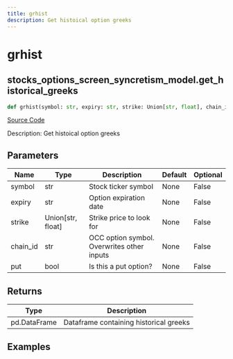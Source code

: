 ```yaml
---
title: grhist
description: Get histoical option greeks
---
```

# grhist

## stocks_options_screen_syncretism_model.get_historical_greeks

```python
def grhist(symbol: str, expiry: str, strike: Union[str, float], chain_id: str, put: bool) -> DataFrame:
```
[Source Code](https://github.com/OpenBB-finance/OpenBBTerminal/tree/main/openbb_terminal/stocks/options/screen/syncretism_model.py#L36)

Description: Get histoical option greeks

## Parameters

| Name | Type | Description | Default | Optional |
| ---- | ---- | ----------- | ------- | -------- |
| symbol | str | Stock ticker symbol | None | False |
| expiry | str | Option expiration date | None | False |
| strike | Union[str, float] | Strike price to look for | None | False |
| chain_id | str | OCC option symbol.  Overwrites other inputs | None | False |
| put | bool | Is this a put option? | None | False |

## Returns

| Type | Description |
| ---- | ----------- |
| pd.DataFrame | Dataframe containing historical greeks |

## Examples

